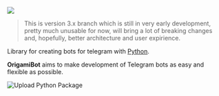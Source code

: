 ![](https://media.githubusercontent.com/media/cmd410/OrigamiBot/master/imgs/logo.png)

> This is version 3.x branch which is still in very early development, pretty much unusable for now,
> will bring a lot of breaking changes and, hopefully, better architecture and user expirience.

Library for creating bots for telegram with [Python](https://www.python.org/). 

**OrigamiBot** aims to make development of Telegram bots as easy and flexible as possible.

![Upload Python Package](https://github.com/cmd410/OrigamiBot/workflows/Upload%20Python%20Package/badge.svg)
